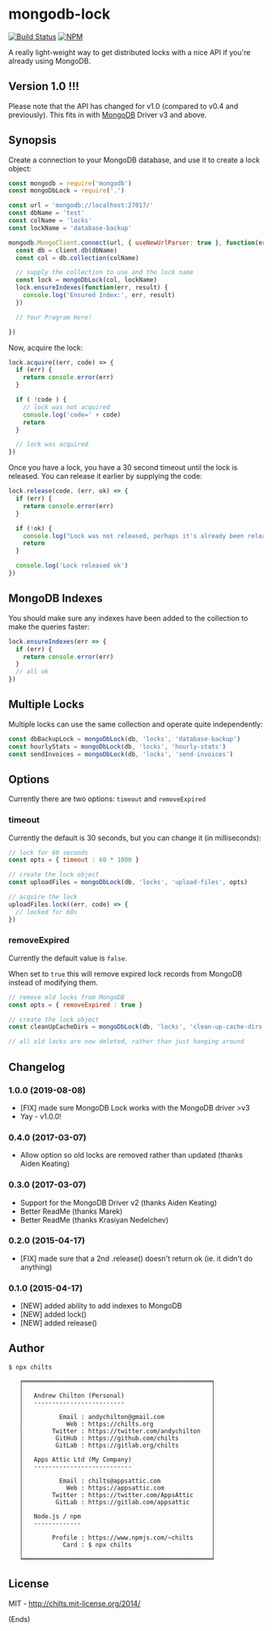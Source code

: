# mongodb-lock #

[![Build Status](https://travis-ci.org/chilts/mongodb-lock.png)](https://travis-ci.org/chilts/mongodb-lock)
[![NPM](https://nodei.co/npm/mongodb-lock.png?mini=true)](https://nodei.co/npm/mongodb-lock/)

A really light-weight way to get distributed locks with a nice API if you're already using MongoDB.

## Version 1.0 !!! ##

Please note that the API has changed for v1.0 (compared to v0.4 and previously). This fits in with
[MongoDB](https://www.npmjs.com/package/mongodb) Driver v3 and above.

## Synopsis ##

Create a connection to your MongoDB database, and use it to create a lock object:

```js
const mongodb = require('mongodb')
const mongoDbLock = require('.')

const url = 'mongodb://localhost:27017/'
const dbName = 'test'
const colName = 'locks'
const lockName = 'database-backup'

mongodb.MongoClient.connect(url, { useNewUrlParser: true }, function(err, client) {
  const db = client.db(dbName)
  const col = db.collection(colName)

  // supply the collection to use and the lock name
  const lock = mongoDbLock(col, lockName)
  lock.ensureIndexes(function(err, result) {
    console.log('Ensured Index:', err, result)
  })

  // Your Program Here!

})
```

Now, acquire the lock:

```js
lock.acquire((err, code) => {
  if (err) {
    return console.error(err)
  }

  if ( !code ) {
    // lock was not acquired
    console.log('code=' + code)
    return
  }

  // lock was acquired
})
```

Once you have a lock, you have a 30 second timeout until the lock is released. You can release it earlier by supplying the code:

```js
lock.release(code, (err, ok) => {
  if (err) {
    return console.error(err)
  }

  if (!ok) {
    console.log("Lock was not released, perhaps it's already been released or timed out")
    return
  }

  console.log('Lock released ok')
})
```

## MongoDB Indexes ##

You should make sure any indexes have been added to the collection to make the queries faster:

```js
lock.ensureIndexes(err => {
  if (err) {
    return console.error(err)
  }
  // all ok
})
```

## Multiple Locks ##

Multiple locks can use the same collection and operate quite independently:

```js
const dbBackupLock = mongoDbLock(db, 'locks', 'database-backup')
const hourlyStats = mongoDbLock(db, 'locks', 'hourly-stats')
const sendInvoices = mongoDbLock(db, 'locks', 'send-invoices')
```

## Options ##

Currently there are two options: `timeout` and `removeExpired`

### timeout ###

Currently the default is 30 seconds, but you can change it (in milliseconds):

```js
// lock for 60 seconds
const opts = { timeout : 60 * 1000 }

// create the lock object
const uploadFiles = mongoDbLock(db, 'locks', 'upload-files', opts)

// acquire the lock
uploadFiles.lock((err, code) => {
  // locked for 60s
})
```

### removeExpired ###

Currently the default value is `false`.

When set to `true` this will remove expired lock records from MongoDB instead of modifying them.

```js
// remove old locks from MongoDB
const opts = { removeExpired : true }

// create the lock object
const cleanUpCacheDirs = mongoDbLock(db, 'locks', 'clean-up-cache-dirs', opts)

// all old locks are now deleted, rather than just hanging around
```

## Changelog ##

### 1.0.0 (2019-08-08) ###

* [FIX] made sure MongoDB Lock works with the MongoDB driver >v3
* Yay - v1.0.0!

### 0.4.0 (2017-03-07) ###

* Allow option so old locks are removed rather than updated (thanks Aiden Keating)

### 0.3.0 (2017-03-07) ###

* Support for the MongoDB Driver v2 (thanks Aiden Keating)
* Better ReadMe (thanks Marek)
* Better ReadMe (thanks Krasiyan Nedelchev)

### 0.2.0 (2015-04-17) ###

* [FIX] made sure that a 2nd .release() doesn't return ok (ie. it didn't do anything)

### 0.1.0 (2015-04-17) ###

* [NEW] added ability to add indexes to MongoDB
* [NEW] added lock()
* [NEW] added release()

## Author ##

```
$ npx chilts

   ╒════════════════════════════════════════════════════╕
   │                                                    │
   │   Andrew Chilton (Personal)                        │
   │   -------------------------                        │
   │                                                    │
   │          Email : andychilton@gmail.com             │
   │            Web : https://chilts.org                │
   │        Twitter : https://twitter.com/andychilton   │
   │         GitHub : https://github.com/chilts         │
   │         GitLab : https://gitlab.org/chilts         │
   │                                                    │
   │   Apps Attic Ltd (My Company)                      │
   │   ---------------------------                      │
   │                                                    │
   │          Email : chilts@appsattic.com              │
   │            Web : https://appsattic.com             │
   │        Twitter : https://twitter.com/AppsAttic     │
   │         GitLab : https://gitlab.com/appsattic      │
   │                                                    │
   │   Node.js / npm                                    │
   │   -------------                                    │
   │                                                    │
   │        Profile : https://www.npmjs.com/~chilts     │
   │           Card : $ npx chilts                      │
   │                                                    │
   ╘════════════════════════════════════════════════════╛
```

## License ##

MIT - http://chilts.mit-license.org/2014/

(Ends)
